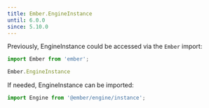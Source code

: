 ```yaml
---
title: Ember.EngineInstance
until: 6.0.0
since: 5.10.0
---
```



Previously, EngineInstance could be accessed via the `Ember` import:
```js
import Ember from 'ember';

Ember.EngineInstance
```

If needed, EngineInstance can be imported:
```js
import Engine from '@ember/engine/instance';
```
